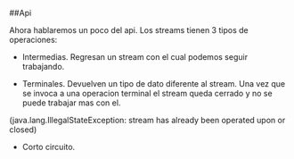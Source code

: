 ##Api

Ahora hablaremos un poco del api. Los streams tienen 3 tipos de
operaciones:<!-- .element: class="fragment" -->

- Intermedias. Regresan un stream con el cual podemos seguir trabajando.
<!-- .element: class="fragment" -->
- Terminales. Devuelven un tipo de dato diferente al stream. Una vez
que se invoca a una operacion terminal el stream queda cerrado y no
se puede trabajar mas con el.
<!-- .element: class="fragment" -->
(java.lang.IllegalStateException: stream has already been operated
 upon or closed)
<!-- .element: class="fragment" -->
- Corto circuito.
<!-- .element: class="fragment" -->

